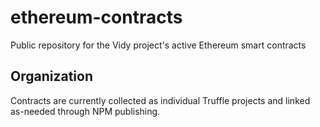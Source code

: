 # ethereum-contracts
Public repository for the Vidy project's active Ethereum smart contracts

## Organization
Contracts are currently collected as individual Truffle projects and linked as-needed through NPM publishing.
